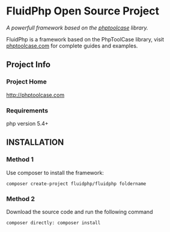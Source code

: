  
# FluidPhp  Open Source Project

*A powerfull framework based on the [phptoolcase](http://phptoolcase.com) library.*

FluidPhp is a framework based on the PhpToolCase library, visit [phptoolcase.com](http://phptoolcase.com) for complete guides and examples.

## Project Info

### Project Home

http://phptoolcase.com

### Requirements

php version 5.4+

## INSTALLATION

### Method 1

Use composer to install the framework: 
```
composer create-project fluidphp/fluidphp foldername
```
### Method 2

Download the source code  and run the following command
```
composer directly: composer install
```



